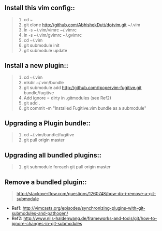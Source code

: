 
Install this vim config::
-------------------------
> 1. cd ~
> 2. git clone http://github.com/AbhishekDutt/dotvim.git ~/.vim
> 3. ln -s ~/.vim/vimrc ~/.vimrc
> 4. ln -s ~/.vim/gvimrc ~/.gvimrc
> 5. cd ~/.vim
> 6. git submodule init
> 7. git submodule update

Install a new plugin::
--------------------
> 1. cd ~/.vim
> 2. mkdir ~/.vim/bundle
> 3. git submodule add http://github.com/tpope/vim-fugitive.git bundle/fugitive
> 4. Add ignore = dirty in .gitmodules (see Ref2)
> 5. git add .
> 6. git commit -m "Installed Fugitive.vim bundle as a submodule"

Upgrading a Plugin bundle::
---------------------------
> 1. cd ~/.vim/bundle/fugitive
> 2. git pull origin master

Upgrading all bundled plugins::
-------------------------------
> 1. git submodule foreach git pull origin master

Remove a bundled plugin::
-------------------------
> http://stackoverflow.com/questions/1260748/how-do-i-remove-a-git-submodule


* Ref1: http://vimcasts.org/episodes/synchronizing-plugins-with-git-submodules-and-pathogen/
* Ref2: http://www.nils-haldenwang.de/frameworks-and-tools/git/how-to-ignore-changes-in-git-submodules


